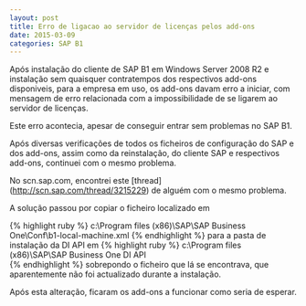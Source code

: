 ```yaml
---
layout: post
title: Erro de ligacao ao servidor de licenças pelos add-ons
date: 2015-03-09
categories: SAP B1
---
```

Após instalação do cliente de SAP B1 em Windows Server 2008 R2 e instalação sem quaisquer contratempos dos respectivos add-ons disponiveis, para a empresa em uso, os add-ons davam erro a iniciar, com mensagem de erro relacionada com a impossibilidade de se ligarem ao servidor de licenças.

Este erro acontecia, apesar de conseguir entrar sem problemas no SAP B1.

Após diversas verificações de todos os ficheiros de configuração do SAP e dos add-ons, assim como da reinstalação, do cliente SAP e respectivos add-ons, continuei com o mesmo problema.

No scn.sap.com, encontrei este [thread] (http://scn.sap.com/thread/3215229) de alguém com o mesmo problema.

A solução passou por copiar o ficheiro localizado em 

{% highlight ruby %}
	c:\Program files (x86)\SAP\SAP Business One\Conf\b1-local-machine.xml
{% endhighlight %}
para a pasta de instalação da DI API em 
{% highlight ruby %}
	c:\Program files (x86)\SAP\SAP Business One DI API\
{% endhighlight %}
sobrepondo o ficheiro que lá se encontrava, que aparentemente não foi actualizado durante a instalação.

Após esta alteração, ficaram os add-ons a funcionar como seria de esperar.
